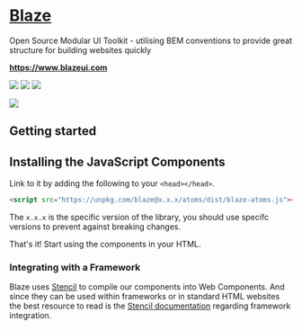 # <a href="https://www.blazeui.com">Blaze</a>

Open Source Modular UI Toolkit - utilising BEM conventions to provide great structure for building websites quickly

**https://www.blazeui.com**


<a href="https://www.npmjs.com/package/blaze-atoms"><img src="https://img.shields.io/npm/v/blaze-atoms.svg?style=flat-square"></a>
<a href="https://www.npmjs.com/package/blaze-atoms"><img src="https://img.shields.io/npm/dm/blaze-atoms.svg?style=flat-square"></a>
<a href="https://github.com/BlazeUI/blaze-atoms/blob/master/LICENSE"><img src="https://img.shields.io/badge/licence-MIT-000000.svg?style=flat-square"></a>

<a href="https://twitter.com/blazeui"><img src="https://img.shields.io/twitter/follow/blaze_ui.svg?style=flat-square&maxAge=2592000"></a>

## Getting started

## Installing the JavaScript Components
Link to it by adding the following to your `<head></head>`.

```html
<script src="https://unpkg.com/blaze@x.x.x/atoms/dist/blaze-atoms.js"></script>
```

The `x.x.x` is the specific version of the library, you should use specifc versions to prevent against breaking changes.

That's it! Start using the components in your HTML.

### Integrating with a Framework
Blaze uses [Stencil](http://stenciljs.com/) to compile our components into Web Components. And since they can be used within frameworks or in standard HTML websites the best resource to read is the [Stencil documentation](https://stenciljs.com/docs/framework-integration) regarding framework integration.
